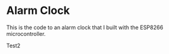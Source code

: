# Alarm Clock
This is the code to an alarm clock that I built with the ESP8266 microcontroller.

Test2